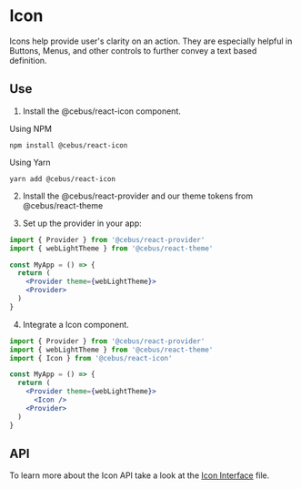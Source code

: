 # Icon

Icons help provide user's clarity on an action. They are especially helpful in Buttons, Menus, and other controls to further convey a text based definition.

## Use

1. Install the @cebus/react-icon component.

Using NPM

```
npm install @cebus/react-icon
```

Using Yarn

```
yarn add @cebus/react-icon
```

2. Install the @cebus/react-provider and our theme tokens from @cebus/react-theme

3. Set up the provider in your app:

```jsx
import { Provider } from '@cebus/react-provider'
import { webLightTheme } from '@cebus/react-theme'

const MyApp = () => {
  return (
    <Provider theme={webLightTheme}>
    <Provider>
  )
}
```

4. Integrate a Icon component.

```jsx
import { Provider } from '@cebus/react-provider'
import { webLightTheme } from '@cebus/react-theme'
import { Icon } from '@cebus/react-icon'

const MyApp = () => {
  return (
    <Provider theme={webLightTheme}>
      <Icon />
    <Provider>
  )
}
```

## API

To learn more about the Icon API take a look at the [Icon Interface](src/components/Icon/Icon.types.ts) file.

